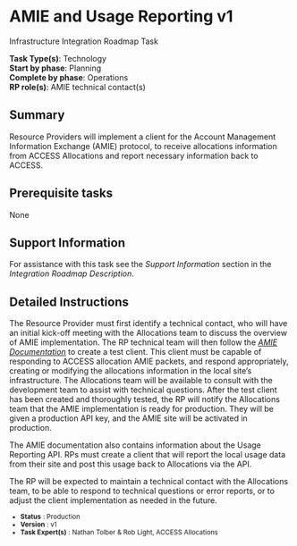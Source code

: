 # AMIE and Usage Reporting v1

Infrastructure Integration Roadmap Task

**Task Type(s)**: Technology  
**Start by phase**: Planning  
**Complete by phase**: Operations  
**RP role(s)**: AMIE technical contact(s)

## Summary

Resource Providers will implement a client for the Account Management Information Exchange (AMIE) protocol, to receive allocations information from ACCESS Allocations and report necessary information back to ACCESS.

## Prerequisite tasks

None

## Support Information

For assistance with this task see the *Support Information* section in the *Integration Roadmap Description*.

## Detailed Instructions

The Resource Provider must first identify a technical contact, who will have an initial kick-off meeting with the Allocations team to discuss the overview of AMIE implementation. The RP technical team will then follow the [*AMIE Documentation*](https://access-ci.atlassian.net/wiki/spaces/ACP/pages/589496333/AMIE+Documentation) to create a test client. This client must be capable of responding to ACCESS allocation AMIE packets, and respond appropriately, creating or modifying the allocations information in the local site’s infrastructure. The Allocations team will be available to consult with the development team to assist with technical questions. After the test client has been created and thoroughly tested, the RP will notify the Allocations team that the AMIE implementation is ready for production. They will be given a production API key, and the AMIE site will be activated in production.

The AMIE documentation also contains information about the Usage Reporting API. RPs must create a client that will report the local usage data from their site and post this usage back to Allocations via the API.

The RP will be expected to maintain a technical contact with the Allocations team, to be able to respond to technical questions or error reports, or to adjust the client implementation as needed in the future.

<sub>
<ul class="document-meta-data">
    <li><strong>Status</strong> : Production</li>
    <li><strong>Version</strong> : v1</li>
    <li><strong>Task Expert(s)</strong> : Nathan Tolber & Rob Light, ACCESS Allocations</li>
</ul>
</sub>
<br/>
<br/>
